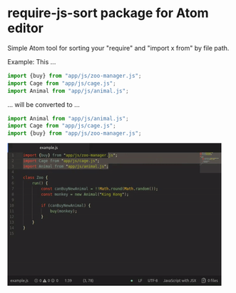 # require-js-sort package for Atom editor

Simple Atom tool for sorting your "require" and "import x from" by file path.

Example:
This ...
```javascript
import {buy} from "app/js/zoo-manager.js";
import Cage from "app/js/cage.js";
import Animal from "app/js/animal.js";
```

... will be converted to ...
```javascript
import Animal from "app/js/animal.js";
import Cage from "app/js/cage.js";
import {buy} from "app/js/zoo-manager.js";
```

![GIF example](example.gif)
